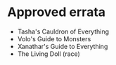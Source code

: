 # Approved errata

- Tasha's Cauldron of Everything
- Volo's Guide to Monsters
- Xanathar's Guide to Everything
- The Living Doll (race)
